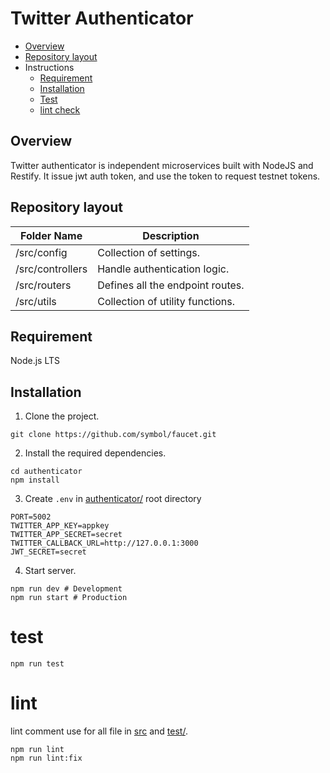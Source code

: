 # Twitter Authenticator

- [Overview](#overview)
- [Repository layout](#repository-layout)
- Instructions
    - [Requirement](#requirement)
    - [Installation](#installation)
    - [Test](#test)
    - [lint check](#lint)

## Overview

Twitter authenticator is independent microservices built with NodeJS and Restify. It issue jwt auth token, and use the token to request testnet tokens.

## Repository layout

| Folder Name | Description |
| -------------|--------------|
| /src/config | Collection of settings. |
| /src/controllers| Handle authentication logic. |
| /src/routers | Defines all the endpoint routes. |
| /src/utils | Collection of utility functions. |

## Requirement

Node.js LTS

## Installation

1. Clone the project.

```
git clone https://github.com/symbol/faucet.git
```

2. Install the required dependencies.

```
cd authenticator
npm install
```

3. Create `.env` in [authenticator/](/authenticator/) root directory
```env
PORT=5002
TWITTER_APP_KEY=appkey
TWITTER_APP_SECRET=secret
TWITTER_CALLBACK_URL=http://127.0.0.1:3000
JWT_SECRET=secret
```

4. Start server.

```shell
npm run dev # Development
npm run start # Production
```

# test

```
npm run test
```

# lint

lint comment use for all file in [src](/authenticator/src/) and [test/](/authenticator/test/).
```
npm run lint
npm run lint:fix
```
